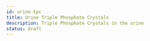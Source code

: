 ```yaml
---
id: urine-tpc
title: Urine Triple Phosphate Crystals
description: Triple Phosphate Crystals in the urine
status: draft
---
```


